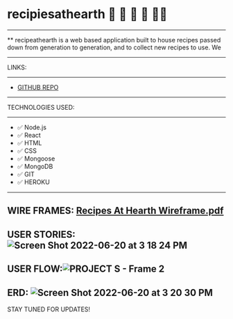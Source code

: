 # recipiesathearth 🥗 🌮 🍪 📝 👩‍🍳

----------------------------------
** recipeathearth is a web based application built to house recipes passed down from generation to generation, and to collect new recipes to use. We 

------------------------------------
LINKS:
***
* [GITHUB REPO](https://github.com/ErikYSH/recipesathearth)

---------------------------------

TECHNOLOGIES USED:
***
* ✅ Node.js
* ✅ React
* ✅ HTML
* ✅ CSS
* ✅ Mongoose
* ✅ MongoDB
* ✅ GIT
* ✅ HEROKU

--------------------------
WIRE FRAMES: 
[Recipes At Hearth Wireframe.pdf](https://github.com/ErikYSH/recipesathearth/files/8943953/Recipes.At.Hearth.Wireframe.pdf)
-----------------------------
USER STORIES:
![Screen Shot 2022-06-20 at 3 18 24 PM](https://user-images.githubusercontent.com/92687151/174683955-3178ff29-f7ac-402d-a692-6be55e239a0a.png)
----------------------------
USER FLOW:![PROJECT S - Frame 2](https://user-images.githubusercontent.com/92687151/174684078-6f25a62f-f677-45e2-8d69-e84f8b028a6a.jpg)
---------------------------
ERD: ![Screen Shot 2022-06-20 at 3 20 30 PM](https://user-images.githubusercontent.com/92687151/174684097-1dff457b-53ea-4c58-ac9b-0491988ea150.png)
---------------------------
STAY TUNED FOR UPDATES!

